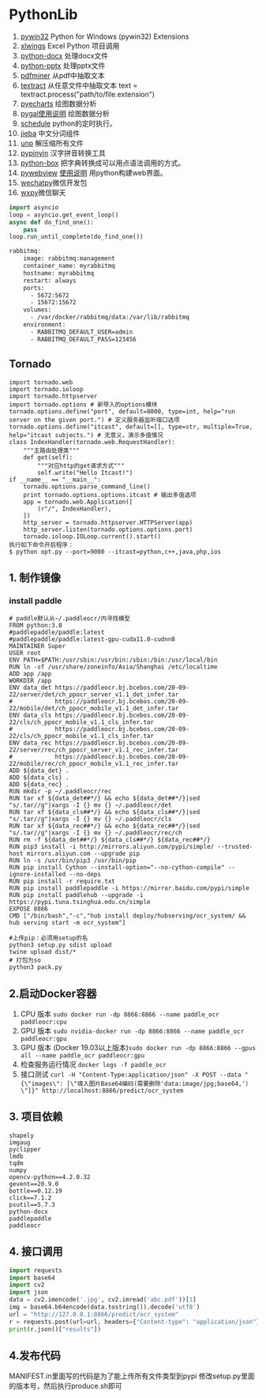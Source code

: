 # PythonLib
1. [pywin32](https://github.com/mhammond/pywin32) Python for Windows (pywin32) Extensions
2. [xlwings](https://github.com/xlwings/xlwings) Excel Python 项目调用
3. [python-docx](https://github.com/python-openxml/python-docx) 处理docx文件
4. [python-pptx](https://github.com/scanny/python-pptx) 处理pptx文件
5. [pdfminer](https://github.com/euske/pdfminer) 从pdf中抽取文本
6. [textract](https://github.com/deanmalmgren/textract) 从任意文件中抽取文本 text = textract.process("path/to/file.extension")
7. [pyecharts](https://github.com/pyecharts/pyecharts) 绘图数据分析
8. [pygal](https://github.com/Kozea/pygal)[使用说明](http://www.pygal.org/en/stable/documentation/index.html) 绘图数据分析
4. [schedule](https://github.com/dbader/schedule) python的定时执行。
7. [jieba](https://github.com/fxsjy/jieba) 中文分词组件
8. [unp](https://github.com/mitsuhiko/unp) 解压缩所有文件
9. [pypinyin](https://github.com/mozillazg/python-pinyin) 汉字拼音转换工具
10. [python-box](https://github.com/cdgriffith/Box) 把字典转换成可以用点语法调用的方式。
11. [pywebview](https://github.com/r0x0r/pywebview/) [使用说明](https://pywebview.flowrl.com/examples/) 用python构建web界面。
12. [wechatpy](https://github.com/wechatpy/wechatpy)微信开发包
13. [wxpy](https://wxpy.readthedocs.io/zh/latest/index.html)微信聊天

```python
import asyncio
loop = asyncio.get_event_loop()
async def do_find_one():
    pass
loop.run_until_complete(do_find_one())
```


```bash
rabbitmq:
    image: rabbitmq:management
    container_name: myrabbitmq
    hostname: myrabbitmq
    restart: always
    ports:
      - 5672:5672
      - 15672:15672
    volumes:
      - /var/docker/rabbitmq/data:/var/lib/rabbitmq
    environment:
      - RABBITMQ_DEFAULT_USER=admin
      - RABBITMQ_DEFAULT_PASS=123456
 ```

## Tornado
```
import tornado.web
import tornado.ioloop
import tornado.httpserver
import tornado.options # 新导入的options模块
tornado.options.define("port", default=8000, type=int, help="run server on the given port.") # 定义服务器监听端口选项
tornado.options.define("itcast", default=[], type=str, multiple=True, help="itcast subjects.") # 无意义，演示多值情况
class IndexHandler(tornado.web.RequestHandler):
    """主路由处理类"""
    def get(self):
        """对应http的get请求方式"""
        self.write("Hello Itcast!")
if __name__ == "__main__":
    tornado.options.parse_command_line()
    print tornado.options.options.itcast # 输出多值选项
    app = tornado.web.Application([
        (r"/", IndexHandler),
    ])
    http_server = tornado.httpserver.HTTPServer(app)
    http_server.listen(tornado.options.options.port)
    tornado.ioloop.IOLoop.current().start()
执行如下命令开启程序：
$ python opt.py --port=9000 --itcast=python,c++,java,php,ios
```



## 1. 制作镜像
### install paddle
```shell
# paddle默认从~/.paddleocr/内寻找模型
FROM python:3.8
#paddlepaddle/paddle:latest
#paddlepaddle/paddle:latest-gpu-cuda11.0-cudnn8
MAINTAINER Super
USER root
ENV PATH=$PATH:/usr/sbin:/usr/bin:/sbin:/bin:/usr/local/bin
RUN ln -sf /usr/share/zoneinfo/Asia/Shanghai /etc/localtime
ADD app /app
WORKDIR /app
ENV data_det https://paddleocr.bj.bcebos.com/20-09-22/server/det/ch_ppocr_server_v1.1_det_infer.tar
#            https://paddleocr.bj.bcebos.com/20-09-22/mobile/det/ch_ppocr_mobile_v1.1_det_infer.tar
ENV data_cls https://paddleocr.bj.bcebos.com/20-09-22/cls/ch_ppocr_mobile_v1.1_cls_infer.tar
#            https://paddleocr.bj.bcebos.com/20-09-22/cls/ch_ppocr_mobile_v1.1_cls_infer.tar
ENV data_rec https://paddleocr.bj.bcebos.com/20-09-22/server/rec/ch_ppocr_server_v1.1_rec_infer.tar
#            https://paddleocr.bj.bcebos.com/20-09-22/mobile/rec/ch_ppocr_mobile_v1.1_rec_infer.tar
ADD ${data_det} .
ADD ${data_cls} .
ADD ${data_rec} .
RUN mkdir -p ~/.paddleocr/rec
RUN tar xf ${data_det##*/} && echo ${data_det##*/}|sed "s/.tar//g"|xargs -I {} mv {} ~/.paddleocr/det
RUN tar xf ${data_cls##*/} && echo ${data_cls##*/}|sed "s/.tar//g"|xargs -I {} mv {} ~/.paddleocr/cls
RUN tar xf ${data_rec##*/} && echo ${data_rec##*/}|sed "s/.tar//g"|xargs -I {} mv {} ~/.paddleocr/rec/ch
RUN rm -f ${data_det##*/} ${data_cls##*/} ${data_rec##*/}
RUN pip3 install -i http://mirrors.aliyun.com/pypi/simple/ --trusted-host mirrors.aliyun.com --upgrade pip
RUN ln -s /usr/bin/pip3 /usr/bin/pip
RUN pip install Cython --install-option="--no-cython-compile" --ignore-installed --no-deps
RUN pip install -r require.txt
RUN pip install paddlepaddle -i https://mirror.baidu.com/pypi/simple
RUN pip install paddlehub --upgrade -i https://pypi.tuna.tsinghua.edu.cn/simple
EXPOSE 8866
CMD ["/bin/bash","-c","hub install deploy/hubserving/ocr_system/ && hub serving start -m ocr_system"]
```
```shell
#上传pip：必须用setup的名
python3 setup.py sdist upload
twine upload dist/*
# 打包为so
python3 pack.py
```

## 2.启动Docker容器
1. CPU 版本 `sudo docker run -dp 8866:8866 --name paddle_ocr paddleocr:cpu`
2. GPU 版本 `sudo nvidia-docker run -dp 8866:8866 --name paddle_ocr paddleocr:gpu`
3. GPU 版本 (Docker 19.03以上版本)`sudo docker run -dp 8866:8866 --gpus all --name paddle_ocr paddleocr:gpu`
4. 检查服务运行情况 `docker logs -f paddle_ocr`
5. 接口测试 `curl -H "Content-Type:application/json" -X POST --data "{\"images\": [\"填入图片Base64编码(需要删除'data:image/jpg;base64,'）\"]}" http://localhost:8866/predict/ocr_system`

## 3. 项目依赖
```text
shapely
imgaug
pyclipper
lmdb
tqdm
numpy
opencv-python==4.2.0.32
gevent==20.9.0
bottle==0.12.19
click==7.1.2
psutil==5.7.3
python-docx
paddlepaddle
paddleocr
```

## 4. 接口调用
```python
import requests
import base64
import cv2
import json
data = cv2.imencode('.jpg', cv2.imread('abc.pdf'))[1]
img = base64.b64encode(data.tostring()).decode('utf8')
url = "http://127.0.0.1:8866/predict/ocr_system"
r = requests.post(url=url, headers={"Content-type": "application/json"}, data=json.dumps({'images': [img]}))
print(r.json()["results"])
```
## 4.发布代码
MANIFEST.in里面写的代码是为了能上传所有文件类型到pypi
修改setup.py里面的版本号，然后执行produce.sh即可
